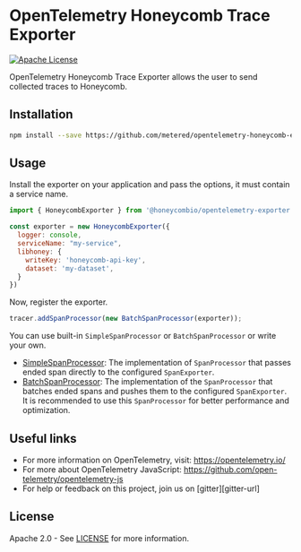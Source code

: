 # OpenTelemetry Honeycomb Trace Exporter
[![Apache License][license-image]][license-image]

OpenTelemetry Honeycomb Trace Exporter allows the user to send collected traces to Honeycomb.

## Installation

```bash
npm install --save https://github.com/metered/opentelemetry-honeycomb-exporter-js
```

## Usage

Install the exporter on your application and pass the options, it must contain a service name.

```js
import { HoneycombExporter } from '@honeycombio/opentelemetry-exporter';

const exporter = new HoneycombExporter({
  logger: console,
  serviceName: "my-service",
  libhoney: {
    writeKey: 'honeycomb-api-key',
    dataset: 'my-dataset',
  }
})
```

Now, register the exporter.

```js
tracer.addSpanProcessor(new BatchSpanProcessor(exporter));
```

You can use built-in `SimpleSpanProcessor` or `BatchSpanProcessor` or write your own.

- [SimpleSpanProcessor](https://github.com/open-telemetry/opentelemetry-specification/blob/master/specification/sdk-tracing.md#simple-processor): The implementation of `SpanProcessor` that passes ended span directly to the configured `SpanExporter`.
- [BatchSpanProcessor](https://github.com/open-telemetry/opentelemetry-specification/blob/master/specification/sdk-tracing.md#batching-processor): The implementation of the `SpanProcessor` that batches ended spans and pushes them to the configured `SpanExporter`. It is recommended to use this `SpanProcessor` for better performance and optimization.


## Useful links
- For more information on OpenTelemetry, visit: <https://opentelemetry.io/>
- For more about OpenTelemetry JavaScript: <https://github.com/open-telemetry/opentelemetry-js>
- For help or feedback on this project, join us on [gitter][gitter-url]

## License

Apache 2.0 - See [LICENSE][license-url] for more information.

[license-url]: https://github.com/open-telemetry/opentelemetry-js/blob/master/LICENSE
[license-image]: https://img.shields.io/badge/license-Apache_2.0-green.svg?style=flat
